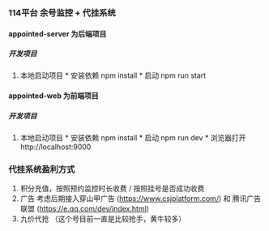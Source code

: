 ### 114平台 余号监控 + 代挂系统

#### appointed-server 为后端项目
##### 开发项目 
  1. 本地启动项目
    * 安装依赖 npm install
    * 启动 npm run start

#### appointed-web 为前端项目

##### 开发项目 
  1. 本地启动项目
    * 安装依赖 npm install
    * 启动 npm run dev
    * 浏览器打开 http://localhost:9000


### 代挂系统盈利方式
  1. 积分充值，按照预约监控时长收费 / 按照挂号是否成功收费
  2. 广告 考虑后期接入穿山甲广告 (https://www.csjplatform.com/) 和 腾讯广告联盟 (https://e.qq.com/dev/index.html)
  3. 九价代抢 （这个号目前一直是比较抢手，黄牛较多）
